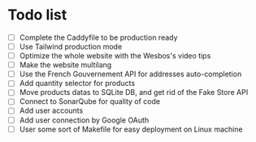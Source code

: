 # Todo list

- [ ] Complete the Caddyfile to be production ready
- [ ] Use Tailwind production mode
- [ ] Optimize the whole website with the Wesbos's video tips
- [ ] Make the website multilang
- [ ] Use the French Gouvernement API for addresses auto-completion
- [ ] Add quantity selector for products
- [ ] Move products datas to SQLite DB, and get rid of the Fake Store API
- [ ] Connect to SonarQube for quality of code
- [ ] Add user accounts
- [ ] Add user connection by Google OAuth
- [ ] User some sort of Makefile for easy deployment on Linux machine
